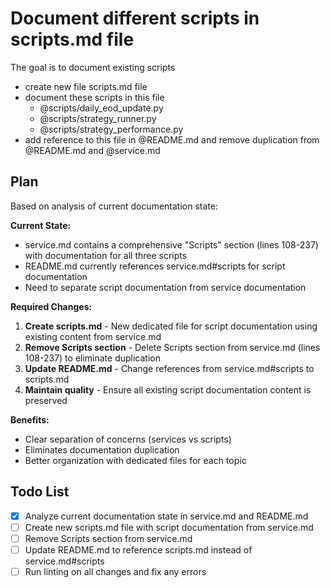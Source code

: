 # Document different scripts in scripts.md file
The goal is to document existing scripts
- create new file scripts.md file 
- document these scripts in this file
  - @scripts/daily_eod_update.py
  - @scripts/strategy_runner.py
  - @scripts/strategy_performance.py
- add reference to this file in @README.md and remove duplication from @README.md and @service.md

## Plan
Based on analysis of current documentation state:

**Current State:**
- service.md contains a comprehensive "Scripts" section (lines 108-237) with documentation for all three scripts
- README.md currently references service.md#scripts for script documentation
- Need to separate script documentation from service documentation

**Required Changes:**
1. **Create scripts.md** - New dedicated file for script documentation using existing content from service.md
2. **Remove Scripts section** - Delete Scripts section from service.md (lines 108-237) to eliminate duplication
3. **Update README.md** - Change references from service.md#scripts to scripts.md
4. **Maintain quality** - Ensure all existing script documentation content is preserved

**Benefits:**
- Clear separation of concerns (services vs scripts)
- Eliminates documentation duplication
- Better organization with dedicated files for each topic

## Todo List
- [x] Analyze current documentation state in service.md and README.md
- [ ] Create new scripts.md file with script documentation from service.md  
- [ ] Remove Scripts section from service.md
- [ ] Update README.md to reference scripts.md instead of service.md#scripts
- [ ] Run linting on all changes and fix any errors
